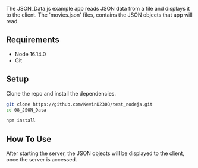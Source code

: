 The JSON_Data.js example app reads JSON data from a file and displays it to the client.
The 'movies.json' files, contains the JSON objects that app will read.
## Requirements

* Node 16.14.0
* Git

## Setup

Clone the repo and install the dependencies.

```bash
git clone https://github.com/KevinD2308/test_nodejs.git
cd 08_JSON_Data
```

```bash
npm install
```

## How To Use

After starting the server, the JSON objects will be displayed to the client, once the server is accessed.
